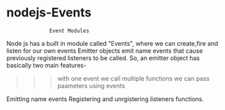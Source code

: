 # nodejs-Events

                  Event Modules
Node js has a built in module called "Events",
where we can create,fire and listen for our own events
Emitter objects emit name events that cause previously registered listeners to be called.
So, an emitter object has basically two main features-

>>> with one event we call multiple functions
>>> we can pass paameters using events


Emitting name events
Registering and unrgistering listeners functions.

